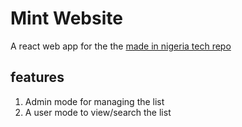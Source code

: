 # Mint Website
A react web app for the the [made in nigeria tech repo](https://github.com/acekyd/made-in-nigeria)

## features 
1. Admin mode for managing the list
2. A user mode to view/search the list